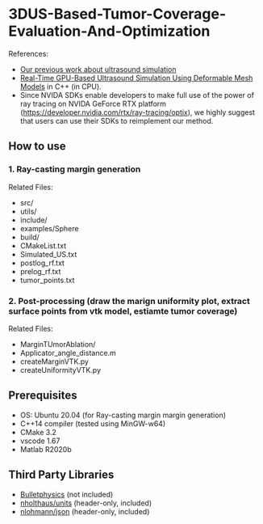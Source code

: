 # 3DUS-Based-Tumor-Coverage-Evaluation-And-Optimization

References: 
- [Our previous work about ultrasound simulation](https://github.com/Xingorno/Ultrasound_Simulation_Ray_Tracing)
- [Real-Time GPU-Based Ultrasound Simulation Using Deformable Mesh Models](http://sci-hub.cc/10.1109/tmi.2012.2234474) in C++ (in CPU).
- Since NVIDA SDKs enable developers to make full use of the power of ray tracing on NVIDA GeForce RTX platform (https://developer.nvidia.com/rtx/ray-tracing/optix), we highly suggest that users can use their SDKs to reimplement our method.

## How to use
### 1. Ray-casting margin generation
Related Files:
- src/
- utils/
- include/
- examples/Sphere
- build/
- CMakeList.txt
- Simulated_US.txt
- postlog_rf.txt
- prelog_rf.txt
- tumor_points.txt
### 2. Post-processing (draw the marign uniformity plot, extract surface points from vtk model, estiamte tumor coverage)
Related Files:
- MarginTUmorAblation/
- Applicator_angle_distance.m
- createMarginVTK.py
- createUniformityVTK.py

## Prerequisites
- OS: Ubuntu 20.04 (for Ray-casting margin margin generation)
- C++14 compiler (tested using MinGW-w64)
- CMake 3.2
- vscode 1.67
- Matlab R2020b

## Third Party Libraries
- [Bulletphysics](https://github.com/bulletphysics/bullet3) (not included)
- [nholthaus/units](https://github.com/nholthaus/units) (header-only, included)
- [nlohmann/json](https://github.com/nlohmann/json) (header-only, included)
